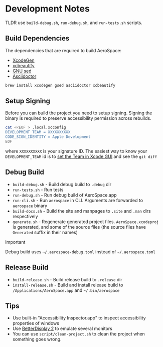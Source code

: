 # Development Notes

TLDR use `build-debug.sh`, `run-debug.sh`, and `run-tests.sh` scripts.

## Build Dependencies

The dependencies that are required to build AeroSpace:
- [XcodeGen](https://github.com/yonaskolb/XcodeGen)
- [xcbeautify](https://github.com/cpisciotta/xcbeautify)
- [GNU sed](https://www.gnu.org/software/sed/)
- [Asciidoctor](https://asciidoctor.org/)

```bash
brew install xcodegen gsed asciidoctor xcbeautify
```

## Setup Signing

Before you can build the project you need to setup signing. Signing the binary is required to preserve accessibility permission
across rebuilds.

```bash
cat <<EOF > .local.xcconfig
DEVELOPMENT_TEAM = XXXXXXXXXX
CODE_SIGN_IDENTITY = Apple Development
EOF
```

where `XXXXXXXXXX` is your signature ID. The easiest way to know your `DEVELOPMENT_TEAM` id is to [set the Team in Xcode
GUI](https://developer.apple.com/documentation/xcode/adding-capabilities-to-your-app/) and see the `git diff`

## Debug Build

- `build-debug.sh` - Build debug build to `.debug` dir
- `run-tests.sh` - Run tests
- `run-debug.sh` - Run debug build of AeroSpace.app
- `run-cli.sh` - Run `aerospace` in CLI. Arguments are forwarded to `aerospace` binary
- `build-docs.sh` - Build the site and manpages to `.site` and `.man` dirs respectively
- `generate.sh` - Regenerate generated project files. `AeroSpace.xcodeproj` is generated, and some of the source files
  (the source files have `Generated` suffix in their names)

> [!IMPORTANT]
> Debug build uses `~/.aerospace-debug.toml` instead of `~/.aerospace.toml`

## Release Build

- `build-release.sh` - Build release build to `.release` dir
- `install-release.sh` - Build and install release build to `/Applications/AeroSpace.app` and `~/.bin/aerospace`

## Tips

- Use built-in "Accessibility Inspector.app" to inspect accessibility properties of windows
- Use [BetterDisplay 2](https://github.com/waydabber/BetterDisplay) to emulate several monitors
- You can use `script/clean-project.sh` to clean the project when something goes wrong.
